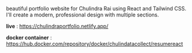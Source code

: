 beautiful portfolio website for Chulindra Rai using React and Tailwind CSS. I'll create a modern, professional design with multiple sections.

**live** : https://chulindraportfolio.netlify.app/

**docker container** : https://hub.docker.com/repository/docker/chulindatacollect/resumereact
